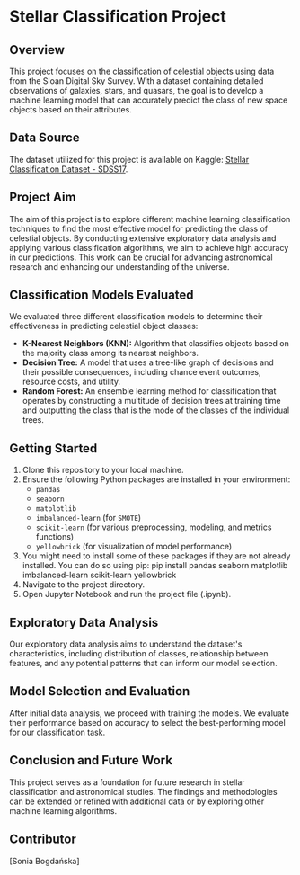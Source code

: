 # Stellar Classification Project

## Overview
This project focuses on the classification of celestial objects using data from the Sloan Digital Sky Survey. With a dataset containing detailed observations of galaxies, stars, and quasars, the goal is to develop a machine learning model that can accurately predict the class of new space objects based on their attributes.

## Data Source
The dataset utilized for this project is available on Kaggle: [Stellar Classification Dataset - SDSS17](https://www.kaggle.com/datasets/fedesoriano/stellar-classification-dataset-sdss17/data).

## Project Aim
The aim of this project is to explore different machine learning classification techniques to find the most effective model for predicting the class of celestial objects. By conducting extensive exploratory data analysis and applying various classification algorithms, we aim to achieve high accuracy in our predictions. This work can be crucial for advancing astronomical research and enhancing our understanding of the universe.

## Classification Models Evaluated
We evaluated three different classification models to determine their effectiveness in predicting celestial object classes:
- **K-Nearest Neighbors (KNN):** Algorithm that classifies objects based on the majority class among its nearest neighbors.
- **Decision Tree:** A model that uses a tree-like graph of decisions and their possible consequences, including chance event outcomes, resource costs, and utility.
- **Random Forest:** An ensemble learning method for classification that operates by constructing a multitude of decision trees at training time and outputting the class that is the mode of the classes of the individual trees.

## Getting Started
1. Clone this repository to your local machine.
2. Ensure the following Python packages are installed in your environment:
   - `pandas`
   - `seaborn`
   - `matplotlib`
   - `imbalanced-learn` (for `SMOTE`)
   - `scikit-learn` (for various preprocessing, modeling, and metrics functions)
   - `yellowbrick` (for visualization of model performance)
3. You might need to install some of these packages if they are not already installed. You can do so using pip: pip install pandas seaborn matplotlib imbalanced-learn scikit-learn yellowbrick
4. Navigate to the project directory.
5. Open Jupyter Notebook and run the project file (.ipynb).

## Exploratory Data Analysis
Our exploratory data analysis aims to understand the dataset's characteristics, including distribution of classes, relationship between features, and any potential patterns that can inform our model selection.

## Model Selection and Evaluation
After initial data analysis, we proceed with training the models. We evaluate their performance based on accuracy to select the best-performing model for our classification task.

## Conclusion and Future Work
This project serves as a foundation for future research in stellar classification and astronomical studies. The findings and methodologies can be extended or refined with additional data or by exploring other machine learning algorithms.

## Contributor
[Sonia Bogdańska]
